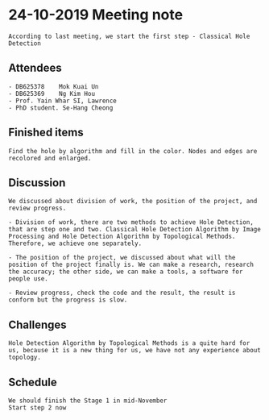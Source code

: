# 24-10-2019 Meeting note
    According to last meeting, we start the first step - Classical Hole Detection 
## Attendees
    - DB625378    Mok Kuai Un
    - DB625369    Ng Kim Hou
    - Prof. Yain Whar SI, Lawrence
    - PhD student. Se-Hang Cheong

## Finished items
    Find the hole by algorithm and fill in the color. Nodes and edges are recolored and enlarged.

    
## Discussion
    We discussed about division of work, the position of the project, and review progress.

    - Division of work, there are two methods to achieve Hole Detection, that are step one and two. Classical Hole Detection Algorithm by Image Processing and Hole Detection Algorithm by Topological Methods. Therefore, we achieve one separately.

    - The position of the project, we discussed about what will the position of the project finally is. We can make a research, research the accuracy; the other side, we can make a tools, a software for people use. 

    - Review progress, check the code and the result, the result is conform but the progress is slow.

## Challenges
    Hole Detection Algorithm by Topological Methods is a quite hard for us, because it is a new thing for us, we have not any experience about topology.

## Schedule
    We should finish the Stage 1 in mid-November
    Start step 2 now